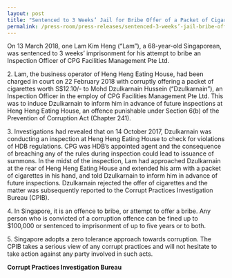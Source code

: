 ```yaml
---
layout: post
title: "Sentenced to 3 Weeks’ Jail for Bribe Offer of a Packet of Cigarettes"
permalink: /press-room/press-releases/sentenced-3-weeks’-jail-bribe-offer-packet-cigarettes/
---
```

On 13 March 2018, one Lam Kim Heng (“Lam”), a 68-year-old Singaporean, was sentenced to 3 weeks’ imprisonment for his attempt to bribe an Inspection Officer of CPG Facilities Management Pte Ltd.

2\.        Lam, the business operator of Heng Heng Eating House, had been charged in court on 22 February 2018 with corruptly offering a packet of cigarettes worth S$12.10/- to Mohd Dzulkarnain Hussein (“Dzulkarnain”), an Inspection Officer in the employ of CPG Facilities Management Pte Ltd. This was to induce Dzulkarnain to inform him in advance of future inspections at Heng Heng Eating House, an offence punishable under Section 6(b) of the Prevention of Corruption Act (Chapter 241).

3\.        Investigations had revealed that on 14 October 2017, Dzulkarnain was conducting an inspection at Heng Heng Eating House to check for violations of HDB regulations. CPG was HDB’s appointed agent and the consequence of breaching any of the rules during inspection could lead to issuance of summons. In the midst of the inspection, Lam had approached Dzulkarnain at the rear of Heng Heng Eating House and extended his arm with a packet of cigarettes in his hand, and told Dzulkarnain to inform him in advance of future inspections. Dzulkarnain rejected the offer of cigarettes and the matter was subsequently reported to the Corrupt Practices Investigation Bureau (CPIB).

4\.        In Singapore, it is an offence to bribe, or attempt to offer a bribe. Any person who is convicted of a corruption offence can be fined up to $100,000 or sentenced to imprisonment of up to five years or to both.

5\.        Singapore adopts a zero tolerance approach towards corruption. The CPIB takes a serious view of any corrupt practices and will not hesitate to take action against any party involved in such acts.

**Corrupt Practices Investigation Bureau**
